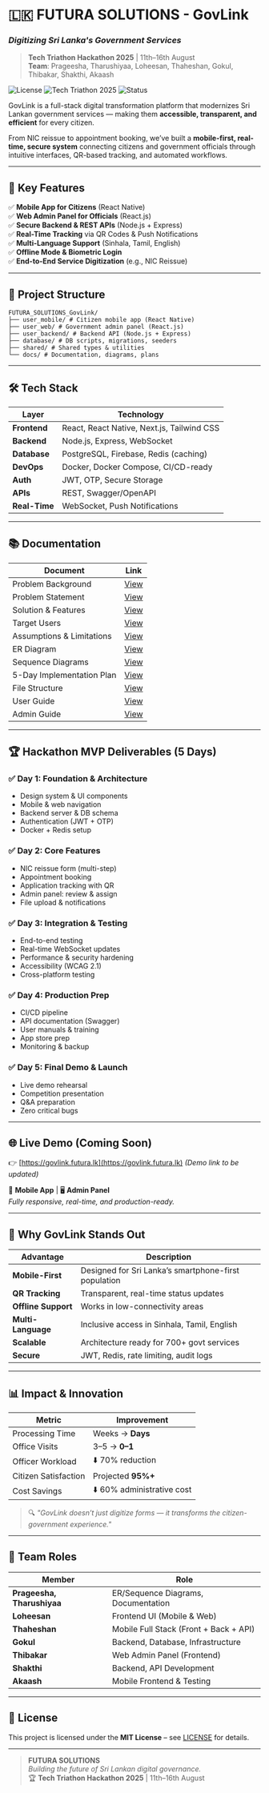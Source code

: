 # 🇱🇰 FUTURA SOLUTIONS - GovLink  
### *Digitizing Sri Lanka's Government Services*

> **Tech Triathon Hackathon 2025** | 11th–16th August  
> **Team**: Prageesha, Tharushiyaa, Loheesan, Thaheshan, Gokul, Thibakar, Shakthi, Akaash

![License](https://img.shields.io/badge/license-MIT-blue) 
![Tech Triathon 2025](https://img.shields.io/badge/event-Tech_Triathon_2025-orange)
![Status](https://img.shields.io/badge/status-MVP_Complete-brightgreen)

GovLink is a full-stack digital transformation platform that modernizes Sri Lankan government services — making them **accessible, transparent, and efficient** for every citizen.

From NIC reissue to appointment booking, we’ve built a **mobile-first, real-time, secure system** connecting citizens and government officials through intuitive interfaces, QR-based tracking, and automated workflows.

---

## 🚀 Key Features

✅ **Mobile App for Citizens** (React Native)  
✅ **Web Admin Panel for Officials** (React.js)  
✅ **Secure Backend & REST APIs** (Node.js + Express)  
✅ **Real-Time Tracking** via QR Codes & Push Notifications  
✅ **Multi-Language Support** (Sinhala, Tamil, English)  
✅ **Offline Mode & Biometric Login**  
✅ **End-to-End Service Digitization** (e.g., NIC Reissue)

---

## 📂 Project Structure
```
FUTURA_SOLUTIONS_GovLink/
├── user_mobile/ # Citizen mobile app (React Native)
├── user_web/ # Government admin panel (React.js)
├── user_backend/ # Backend API (Node.js + Express)
├── database/ # DB scripts, migrations, seeders
├── shared/ # Shared types & utilities
└── docs/ # Documentation, diagrams, plans
```

---

## 🛠️ Tech Stack

| Layer          | Technology |
|---------------|-----------|
| **Frontend**  | React, React Native, Next.js, Tailwind CSS |
| **Backend**   | Node.js, Express, WebSocket |
| **Database**  | PostgreSQL, Firebase, Redis (caching) |
| **DevOps**    | Docker, Docker Compose, CI/CD-ready |
| **Auth**      | JWT, OTP, Secure Storage |
| **APIs**      | REST, Swagger/OpenAPI |
| **Real-Time** | WebSocket, Push Notifications |

---

## 📚 Documentation

| Document | Link |
|--------|------|
| Problem Background | [View](docs/planning/problem-background.md) |
| Problem Statement | [View](docs/planning/problem-statement.md) |
| Solution & Features | [View](docs/planning/solution-features.md) |
| Target Users | [View](docs/planning/target-users.md) |
| Assumptions & Limitations | [View](docs/planning/assumptions-limitations.md) |
| ER Diagram | [View](docs/diagrams/ER-Diagram.md) |
| Sequence Diagrams | [View](docs/diagrams/sequence-diagrams.md) |
| 5-Day Implementation Plan | [View](docs/implementation/5-day-plan.md) |
| File Structure | [View](docs/implementation/file-structure.md) |
| User Guide | [View](docs/user-guides/user-guide.md) |
| Admin Guide | [View](docs/user-guides/admin-guide.md) |

---

## 🏆 Hackathon MVP Deliverables (5 Days)

### ✅ Day 1: Foundation & Architecture
- Design system & UI components
- Mobile & web navigation
- Backend server & DB schema
- Authentication (JWT + OTP)
- Docker + Redis setup

### ✅ Day 2: Core Features
- NIC reissue form (multi-step)
- Appointment booking
- Application tracking with QR
- Admin panel: review & assign
- File upload & notifications

### ✅ Day 3: Integration & Testing
- End-to-end testing
- Real-time WebSocket updates
- Performance & security hardening
- Accessibility (WCAG 2.1)
- Cross-platform testing

### ✅ Day 4: Production Prep
- CI/CD pipeline
- API documentation (Swagger)
- User manuals & training
- App store prep
- Monitoring & backup

### ✅ Day 5: Final Demo & Launch
- Live demo rehearsal
- Competition presentation
- Q&A preparation
- Zero critical bugs

---

## 🌐 Live Demo (Coming Soon)
👉 [https://govlink.futura.lk](https://govlink.futura.lk) *(Demo link to be updated)*

📱 **Mobile App** | 🖥️ **Admin Panel**  
*Fully responsive, real-time, and production-ready.*

---

## 🎯 Why GovLink Stands Out

| Advantage | Description |
|---------|-------------|
| **Mobile-First** | Designed for Sri Lanka’s smartphone-first population |
| **QR Tracking** | Transparent, real-time status updates |
| **Offline Support** | Works in low-connectivity areas |
| **Multi-Language** | Inclusive access in Sinhala, Tamil, English |
| **Scalable** | Architecture ready for 700+ govt services |
| **Secure** | JWT, Redis, rate limiting, audit logs |

---

## 📊 Impact & Innovation

| Metric | Improvement |
|-------|-------------|
| Processing Time | Weeks → **Days** |
| Office Visits | 3–5 → **0–1** |
| Officer Workload | ⬇️ 70% reduction |
| Citizen Satisfaction | Projected **95%+** |
| Cost Savings | ⬇️ 60% administrative cost |

> 🔍 *"GovLink doesn’t just digitize forms — it transforms the citizen-government experience."*

---

## 🤝 Team Roles

| Member | Role |
|-------|------|
| **Prageesha, Tharushiyaa** | ER/Sequence Diagrams, Documentation |
| **Loheesan** | Frontend UI (Mobile & Web) |
| **Thaheshan** | Mobile Full Stack (Front + Back + API) |
| **Gokul** | Backend, Database, Infrastructure |
| **Thibakar** | Web Admin Panel (Frontend) |
| **Shakthi** | Backend, API Development |
| **Akaash** | Mobile Frontend & Testing |

---

## 📄 License
This project is licensed under the **MIT License** – see [LICENSE](LICENSE) for details.

---

> **FUTURA SOLUTIONS**  
> *Building the future of Sri Lankan digital governance.*  
> 🏆 **Tech Triathon Hackathon 2025** | 11th–16th August
